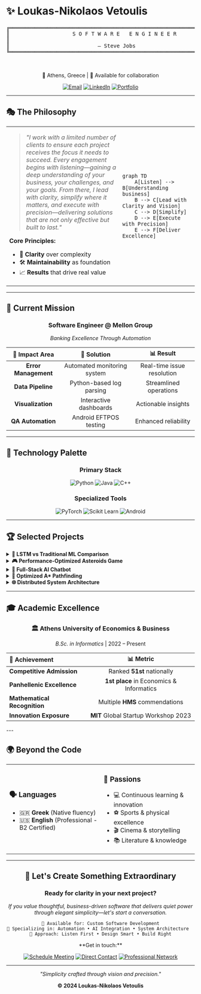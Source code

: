 # ✨ Loukas-Nikolaos Vetoulis

<div align="center">

<pre align="center">
╔═══════════════════════════════════════════════════════════════╗
║                    S O F T W A R E   E N G I N E E R          ║
║                                                               ║║              "Simplicity is the ultimate sophistication"      ║
║                            — Steve Jobs                       ║
╚═══════════════════════════════════════════════════════════════╝


</pre>
📍 Athens, Greece | 🎯 Available for collaboration

[![Email](https://img.shields.io/badge/Email-D14836?style=for-the-badge&logo=gmail&logoColor=white)](mailto:loukasvetoulis@gmail.com)
[![LinkedIn](https://img.shields.io/badge/LinkedIn-0077B5?style=for-the-badge&logo=linkedin&logoColor=white)](https://www.linkedin.com/in/loukas-vetoulis)
[![Portfolio](https://img.shields.io/badge/Portfolio-FF5722?style=for-the-badge&logo=todoist&logoColor=white)](https://loukas-vetoulis.github.io/Website-LNV/)

</div>

---

## 🎭 **The Philosophy**

<table>
<tr>
<td width="60%">

> *"I work with a limited number of clients to ensure each project receives the focus it needs to succeed. Every engagement begins with listening—gaining a deep understanding of your business, your challenges, and your goals. From there, I lead with clarity, simplify where it matters, and execute with precision—delivering solutions that are not only effective but built to last."*

**Core Principles:**
- 🎯 **Clarity** over complexity
- 🛠️ **Maintainability** as foundation
- 📈 **Results** that drive real value

</td>
<td width="40%">

```mermaid
graph TD
    A[Listen] --> B[Understanding business]
    B --> C[Lead with Clarity and Vision]
    C --> D[Simplify]
    D --> E[Execute with Precision]
    E --> F[Deliver Excellence]
```

</td>
</tr>
</table>

---

## 🚀 **Current Mission**

<div align="center">

### Software Engineer @ Mellon Group
*Banking Excellence Through Automation*

</div>

<div align="center">

| 🎯 **Impact Area** | 🔧 **Solution** | 📊 **Result** |
|:---:|:---:|:---:|
| **Error Management** | Automated monitoring system | Real-time issue resolution |
| **Data Pipeline** | Python-based log parsing | Streamlined operations |
| **Visualization** | Interactive dashboards | Actionable insights |
| **QA Automation** | Android EFTPOS testing | Enhanced reliability |
</div>

---

## 🎨 **Technology Palette**

<div align="center">

### **Primary Stack**
![Python](https://img.shields.io/badge/Python-FFD43B?style=for-the-badge&logo=python&logoColor=blue)
![Java](https://img.shields.io/badge/Java-ED8B00?style=for-the-badge&logo=openjdk&logoColor=white)
![C++](https://img.shields.io/badge/C%2B%2B-00599C?style=for-the-badge&logo=c%2B%2B&logoColor=white)


### **Specialized Tools**
![PyTorch](https://img.shields.io/badge/PyTorch-EE4C2C?style=for-the-badge&logo=pytorch&logoColor=white)
![Scikit Learn](https://img.shields.io/badge/scikit_learn-F7931E?style=for-the-badge&logo=scikit-learn&logoColor=white)
![Android](https://img.shields.io/badge/Android-3DDC84?style=for-the-badge&logo=android&logoColor=white)

</div>

---

## 🏆 **Selected Projects**

<details>
<summary><b>🧠 LSTM vs Traditional ML Comparison</b></summary>

```yaml
Project: LSTM-ML-Compare
Vision: Advanced neural network analysis
Impact: Breakthrough performance insights
Stack: Python | PyTorch | Scikit-learn
Link: https://github.com/loukas-vetoulis/LSTM-ML-Compare
```
**What makes it special:** Rigorous comparison methodology revealing when complex beats simple.
</details>

<details>
<summary><b>🎮 Performance-Optimized Asteroids Game</b></summary>

```yaml
Project: C-SGG-Asteroids-Arcade  
Vision: Silky-smooth 2D gaming experience
Impact: Zero-lag collision detection
Stack: C++ | SGG Graphics Engine
Link: https://github.com/loukas-vetoulis/C-SGG-Asteroids-Arcade
```
**What makes it special:** Every frame matters—optimized for pure performance.
</details>

<details>
<summary><b>🤖 Full-Stack AI Chatbot</b></summary>

```yaml
Project: AI Chatbot Integration
Vision: Seamless human-AI conversation
Impact: Natural language understanding
Stack: Python | OpenAI API | Full-Stack
Link: https://github.com/loukas-vetoulis/Ai-Chatbot
```
**What makes it special:** Bridge between human intent and machine capability.
</details>

<details>
<summary><b>🎯 Optimized A* Pathfinding</b></summary>

```yaml
Project: A* Algorithm Implementation
Vision: Intelligent navigation solution  
Impact: Optimal path discovery
Stack: Java | Algorithm Design
Link: https://github.com/loukas-vetoulis/AUEB-Ai-Project-Assigment
```
**What makes it special:** Mathematical elegance meets practical efficiency.
</details>

<details>
<summary><b>🌐 Distributed System Architecture</b></summary>

```yaml
Project: FreeFooders
Vision: Scalable distributed computing
Impact: High-availability system design
Stack: Java | Distributed Architecture
Link: https://github.com/loukas-vetoulis/FreeFooders
```
**What makes it special:** Built for scale, designed for resilience.
</details>

---

## 🎓 **Academic Excellence**

<div align="center">

### 🏛️ **Athens University of Economics & Business**
*B.Sc. in Informatics* | 2022 – Present

</div>

<div align="center">

| 🏅 **Achievement** | 📊 **Metric** |
|:---|:---:|
| **Competitive Admission** | Ranked **51st** nationally |
| **Panhellenic Excellence** | **1st place** in Economics & Informatics |
| **Mathematical Recognition** | Multiple **HMS** commendations |
| **Innovation Exposure** | **MIT** Global Startup Workshop 2023 |
</div>
---

## 🌍 **Beyond the Code**
<div align="center">
<table>
<tr>
<td width="50%">

### 🗣️ **Languages**
- 🇬🇷 **Greek** (Native fluency)
- 🇺🇸 **English** (Professional - B2 Certified)

</td>
<td width="50%">
</div>

### 🎯 **Passions**
- 💻 Continuous learning & innovation
- ⚽ Sports & physical excellence  
- 🎬 Cinema & storytelling
- 📚 Literature & knowledge

</td>
</tr>
</table>

---

## 🤝 **Let's Create Something Extraordinary**

<div align="center">

### Ready for clarity in your next project?

*If you value thoughtful, business-driven software that delivers quiet power through elegant simplicity—let's start a conversation.*
<div align="center">

```
🎯 Available for: Custom Software Development
🔧 Specializing in: Automation • AI Integration • System Architecture  
📅 Approach: Listen First • Design Smart • Build Right
```
</div>
**Get in touch:**

[![Schedule Meeting](https://img.shields.io/badge/Schedule_Meeting-4285F4?style=for-the-badge&logo=google-calendar&logoColor=white)](mailto:loukasvetoulis@gmail.com)
[![Direct Contact](https://img.shields.io/badge/Direct_Contact-EA4335?style=for-the-badge&logo=gmail&logoColor=white)](mailto:loukasvetoulis@gmail.com)
[![Professional Network](https://img.shields.io/badge/LinkedIn-0A66C2?style=for-the-badge&logo=linkedin&logoColor=white)](https://www.linkedin.com/in/loukas-vetoulis)

</div>

---

<div align="center">

*"Simplicity crafted through vision and precision."*

**© 2024 Loukas-Nikolaos Vetoulis** 

</div>
